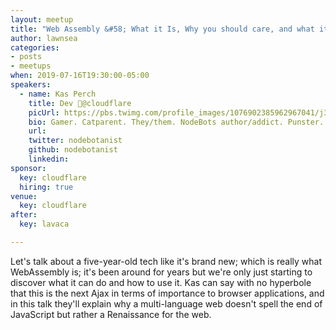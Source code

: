 ```yaml
---
layout: meetup
title: "Web Assembly &#58; What it Is, Why you should care, and what it means for JS"
author: lawnsea
categories:
- posts
- meetups
when: 2019-07-16T19:30:00-05:00
speakers:
  - name: Kas Perch
    title: Dev 🥑@cloudflare
    picUrl: https://pbs.twimg.com/profile_images/1076902385962967041/j34WmE-Y_400x400.jpg
    bio: Gamer. Catparent. They/them. NodeBots author/addict. Punster. EE Dropout/Self-Study. a.k.a @ATX-Sabine
    url:
    twitter: nodebotanist
    github: nodebotanist
    linkedin:
sponsor:
  key: cloudflare
  hiring: true
venue:
  key: cloudflare
after:
  key: lavaca

---
```


Let's talk about a five-year-old tech like it's brand new; which is really what WebAssembly is; it's been around for years but we're only just starting to discover what it can do and how to use it. Kas can say with no hyperbole that this is the next Ajax in terms of importance to browser applications, and in this talk they'll explain why a multi-language web doesn't spell the end of JavaScript but rather a Renaissance for the web.
